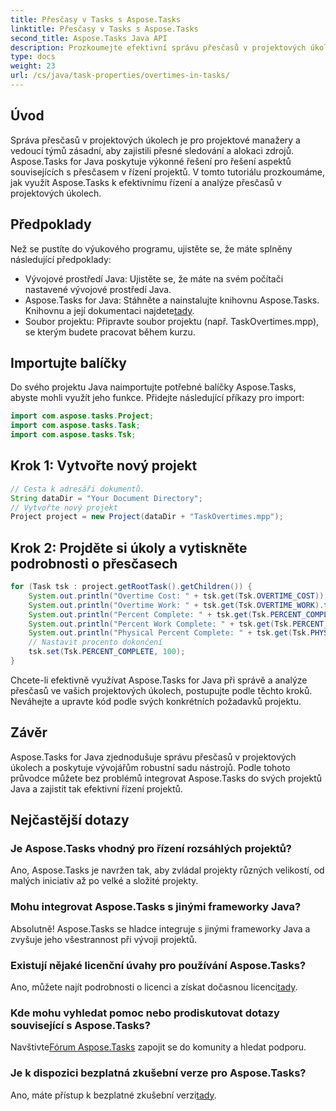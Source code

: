 ```yaml
---
title: Přesčasy v Tasks s Aspose.Tasks
linktitle: Přesčasy v Tasks s Aspose.Tasks
second_title: Aspose.Tasks Java API
description: Prozkoumejte efektivní správu přesčasů v projektových úkolech s Aspose.Tasks for Java. Zjednodušte sledování a přidělování zdrojů bez námahy.
type: docs
weight: 23
url: /cs/java/task-properties/overtimes-in-tasks/
---
```

## Úvod
Správa přesčasů v projektových úkolech je pro projektové manažery a vedoucí týmů zásadní, aby zajistili přesné sledování a alokaci zdrojů. Aspose.Tasks for Java poskytuje výkonné řešení pro řešení aspektů souvisejících s přesčasem v řízení projektů. V tomto tutoriálu prozkoumáme, jak využít Aspose.Tasks k efektivnímu řízení a analýze přesčasů v projektových úkolech.
## Předpoklady
Než se pustíte do výukového programu, ujistěte se, že máte splněny následující předpoklady:
- Vývojové prostředí Java: Ujistěte se, že máte na svém počítači nastavené vývojové prostředí Java.
-  Aspose.Tasks for Java: Stáhněte a nainstalujte knihovnu Aspose.Tasks. Knihovnu a její dokumentaci najdete[tady](https://reference.aspose.com/tasks/java/).
- Soubor projektu: Připravte soubor projektu (např. TaskOvertimes.mpp), se kterým budete pracovat během kurzu.
## Importujte balíčky
Do svého projektu Java naimportujte potřebné balíčky Aspose.Tasks, abyste mohli využít jeho funkce. Přidejte následující příkazy pro import:
```java
import com.aspose.tasks.Project;
import com.aspose.tasks.Task;
import com.aspose.tasks.Tsk;
```
## Krok 1: Vytvořte nový projekt
```java
// Cesta k adresáři dokumentů.
String dataDir = "Your Document Directory";
// Vytvořte nový projekt
Project project = new Project(dataDir + "TaskOvertimes.mpp");
```
## Krok 2: Projděte si úkoly a vytiskněte podrobnosti o přesčasech
```java
for (Task tsk : project.getRootTask().getChildren()) {
    System.out.println("Overtime Cost: " + tsk.get(Tsk.OVERTIME_COST));
    System.out.println("Overtime Work: " + tsk.get(Tsk.OVERTIME_WORK).toString());
    System.out.println("Percent Complete: " + tsk.get(Tsk.PERCENT_COMPLETE));
    System.out.println("Percent Work Complete: " + tsk.get(Tsk.PERCENT_WORK_COMPLETE).toString());
    System.out.println("Physical Percent Complete: " + tsk.get(Tsk.PHYSICAL_PERCENT_COMPLETE).toString());
    // Nastavit procento dokončení
    tsk.set(Tsk.PERCENT_COMPLETE, 100);
}
```
Chcete-li efektivně využívat Aspose.Tasks for Java při správě a analýze přesčasů ve vašich projektových úkolech, postupujte podle těchto kroků. Neváhejte a upravte kód podle svých konkrétních požadavků projektu.
## Závěr
Aspose.Tasks for Java zjednodušuje správu přesčasů v projektových úkolech a poskytuje vývojářům robustní sadu nástrojů. Podle tohoto průvodce můžete bez problémů integrovat Aspose.Tasks do svých projektů Java a zajistit tak efektivní řízení projektů.
## Nejčastější dotazy
### Je Aspose.Tasks vhodný pro řízení rozsáhlých projektů?
Ano, Aspose.Tasks je navržen tak, aby zvládal projekty různých velikostí, od malých iniciativ až po velké a složité projekty.
### Mohu integrovat Aspose.Tasks s jinými frameworky Java?
Absolutně! Aspose.Tasks se hladce integruje s jinými frameworky Java a zvyšuje jeho všestrannost při vývoji projektů.
### Existují nějaké licenční úvahy pro používání Aspose.Tasks?
 Ano, můžete najít podrobnosti o licenci a získat dočasnou licenci[tady](https://purchase.aspose.com/temporary-license/).
### Kde mohu vyhledat pomoc nebo prodiskutovat dotazy související s Aspose.Tasks?
 Navštivte[Fórum Aspose.Tasks](https://forum.aspose.com/c/tasks/15) zapojit se do komunity a hledat podporu.
### Je k dispozici bezplatná zkušební verze pro Aspose.Tasks?
 Ano, máte přístup k bezplatné zkušební verzi[tady](https://releases.aspose.com/).